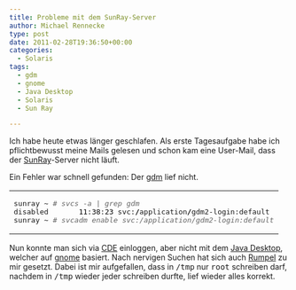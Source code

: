 ```yaml
---
title: Probleme mit dem SunRay-Server
author: Michael Rennecke
type: post
date: 2011-02-28T19:36:50+00:00
categories:
  - Solaris
tags:
  - gdm
  - gnome
  - Java Desktop
  - Solaris
  - Sun Ray

---
```

Ich habe heute etwas l&auml;nger geschlafen. Als erste Tagesaufgabe habe ich pflichtbewusst meine Mails gelesen und schon kam eine User-Mail, dass der [SunRay][1]-Server nicht l&auml;uft.

Ein Fehler war schnell gefunden: Der [gdm][2] lief nicht. 

<div class="wp_syntax">
  <table>
    <tr>
      <td class="code">
        <pre class="bash" style="font-family:monospace;">sunray ~ <span style="color: #666666; font-style: italic;"># svcs -a | grep gdm</span>
disabled       <span style="color: #000000;">11</span>:<span style="color: #000000;">38</span>:<span style="color: #000000;">23</span> svc:<span style="color: #000000; font-weight: bold;">/</span>application<span style="color: #000000; font-weight: bold;">/</span>gdm2-login:default
sunray ~ <span style="color: #666666; font-style: italic;"># svcadm enable svc:/application/gdm2-login:default</span></pre>
      </td>
    </tr>
  </table>
</div>

Nun konnte man sich via [CDE][3] einloggen, aber nicht mit dem [Java Desktop][4], welcher auf [gnome][5] basiert. Nach nervigen Suchen hat sich auch [Rumpel][6] zu mir gesetzt. Dabei ist mir aufgefallen, dass in <tt>/tmp</tt> nur <tt>root</tt> schreiben darf, nachdem in <tt>/tmp</tt> wieder jeder schreiben durfte, lief wieder alles korrekt.

 [1]: http://www.sun-rays.org/
 [2]: http://projects.gnome.org/gdm/
 [3]: http://www.opengroup.org/cde/
 [4]: http://www.sun.com/software/solaris/javadesktopsystem.xml
 [5]: http://www.gnome.org/
 [6]: https://users.informatik.uni-halle.de/~ruttkies/RforRocks/
